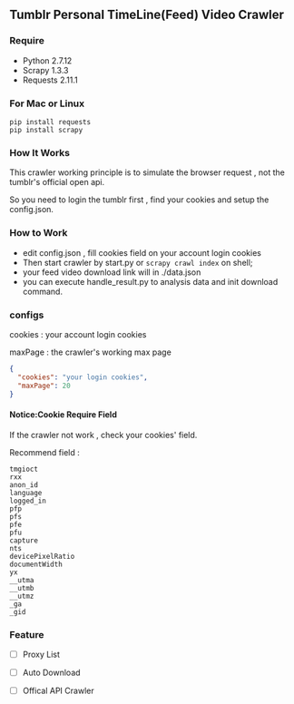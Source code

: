 ## Tumblr Personal TimeLine(Feed) Video Crawler

### Require

- Python 2.7.12
- Scrapy 1.3.3
- Requests 2.11.1

### For Mac or Linux

```shell
pip install requests
pip install scrapy
```

### How It Works

This crawler working principle is to simulate the browser request , not the tumblr's official open api.

So you need to login the tumblr first , find your cookies and setup the config.json.

### How to Work

- edit config.json , fill cookies field on your account login cookies
- Then start crawler by start.py or ``` scrapy crawl index ``` on shell;
- your feed video download link will in ./data.json
- you can execute handle_result.py to analysis data and init download command.

### configs

cookies : your account login cookies

maxPage : the crawler's working max page

```json
{
  "cookies": "your login cookies",
  "maxPage": 20
}
```

#### Notice:Cookie Require Field

If the crawler not work , check your cookies' field.

Recommend field : 

```
tmgioct
rxx 
anon_id
language
logged_in
pfp
pfs
pfe
pfu
capture
nts
devicePixelRatio
documentWidth
yx
__utma
__utmb
__utmz
_ga
_gid
```

### Feature

- [ ]  Proxy List

- [ ]  Auto Download

- [ ]  Offical API Crawler 

      ​

 